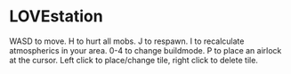 # LOVEstation

WASD to move. H to hurt all mobs. J to respawn. I to recalculate atmospherics in your area. 0-4 to change buildmode. P to place an airlock at the cursor. Left click to place/change tile, right click to delete tile.